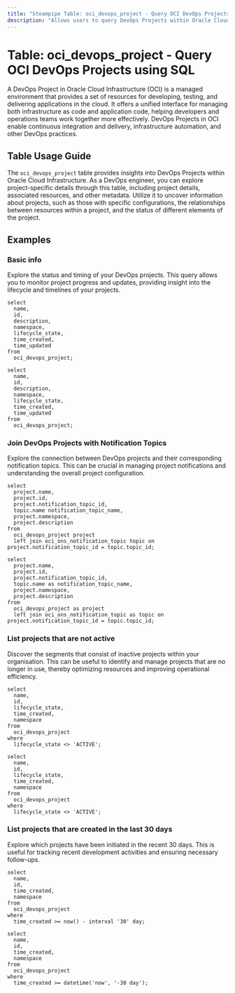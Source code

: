 ```yaml
---
title: "Steampipe Table: oci_devops_project - Query OCI DevOps Projects using SQL"
description: "Allows users to query DevOps Projects within Oracle Cloud Infrastructure."
---
```


# Table: oci_devops_project - Query OCI DevOps Projects using SQL

A DevOps Project in Oracle Cloud Infrastructure (OCI) is a managed environment that provides a set of resources for developing, testing, and delivering applications in the cloud. It offers a unified interface for managing both infrastructure as code and application code, helping developers and operations teams work together more effectively. DevOps Projects in OCI enable continuous integration and delivery, infrastructure automation, and other DevOps practices.

## Table Usage Guide

The `oci_devops_project` table provides insights into DevOps Projects within Oracle Cloud Infrastructure. As a DevOps engineer, you can explore project-specific details through this table, including project details, associated resources, and other metadata. Utilize it to uncover information about projects, such as those with specific configurations, the relationships between resources within a project, and the status of different elements of the project.

## Examples

### Basic info
Explore the status and timing of your DevOps projects. This query allows you to monitor project progress and updates, providing insight into the lifecycle and timelines of your projects.

```sql+postgres
select
  name,
  id,
  description,
  namespace,
  lifecycle_state,
  time_created,
  time_updated
from
  oci_devops_project;
```

```sql+sqlite
select
  name,
  id,
  description,
  namespace,
  lifecycle_state,
  time_created,
  time_updated
from
  oci_devops_project;
```

### Join DevOps Projects with Notification Topics
Explore the connection between DevOps projects and their corresponding notification topics. This can be crucial in managing project notifications and understanding the overall project configuration.

```sql+postgres
select
  project.name,
  project.id,
  project.notification_topic_id,
  topic.name notification_topic_name,
  project.namespace,
  project.description
from
  oci_devops_project project
  left join oci_ons_notification_topic topic on project.notification_topic_id = topic.topic_id;
```

```sql+sqlite
select
  project.name,
  project.id,
  project.notification_topic_id,
  topic.name as notification_topic_name,
  project.namespace,
  project.description
from
  oci_devops_project as project
  left join oci_ons_notification_topic as topic on project.notification_topic_id = topic.topic_id;
```

### List projects that are not active
Discover the segments that consist of inactive projects within your organisation. This can be useful to identify and manage projects that are no longer in use, thereby optimizing resources and improving operational efficiency.

```sql+postgres
select
  name,
  id,
  lifecycle_state,
  time_created,
  namespace
from
  oci_devops_project
where
  lifecycle_state <> 'ACTIVE';
```

```sql+sqlite
select
  name,
  id,
  lifecycle_state,
  time_created,
  namespace
from
  oci_devops_project
where
  lifecycle_state <> 'ACTIVE';
```

### List projects that are created in the last 30 days
Explore which projects have been initiated in the recent 30 days. This is useful for tracking recent development activities and ensuring necessary follow-ups.

```sql+postgres
select
  name,
  id,
  time_created,
  namespace
from
  oci_devops_project
where
  time_created >= now() - interval '30' day;
```

```sql+sqlite
select
  name,
  id,
  time_created,
  namespace
from
  oci_devops_project
where
  time_created >= datetime('now', '-30 day');
```